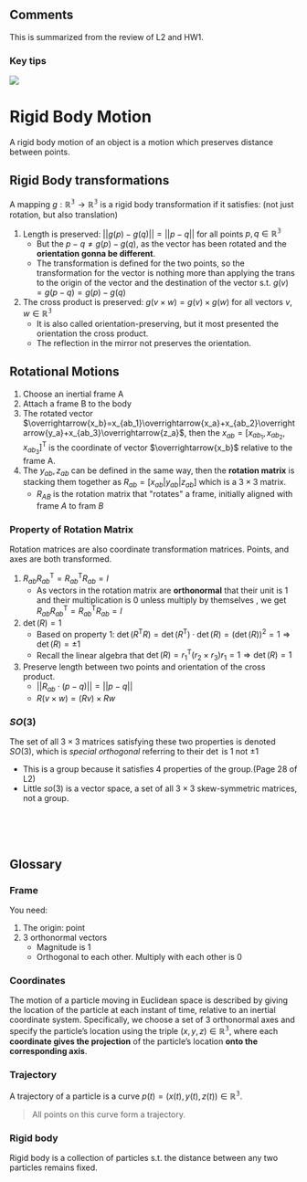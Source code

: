 ## Comments
This is summarized from the review of L2 and HW1.

### Key tips
![](./Figures/tips.jpg)
   

# Rigid Body Motion
A rigid body motion of an object is a motion which preserves distance between points.

## Rigid Body transformations
A mapping $g:\mathbb{R^3} \rightarrow \mathbb{R^3}$ is a rigid body transformation if it satisfies: (not just rotation, but also translation)
1. Length is preserved: $\left |\left|  g(p)-g(q)  \right|\right| = \left |\left|  p-q  \right|\right|$ for all points $p, q \in \mathbb{R^3}$
    - But the $p-q\not= g(p)-g(q)$, as the vector has been rotated and the **orientation gonna be different**.
    - The transformation is defined for the two points, so the transformation for the vector is nothing more than applying the trans to the origin of the vector and the destination of the vector s.t. $g(v)=g(p-q)=g(p)-g(q)$
2. The cross product is preserved: $g(v\times{w})=g(v)\times{g(w)}$ for all vectors $v,w \in \mathbb{R^3}$
    - It is also called orientation-preserving, but it most presented the orientation the cross product.
    - The reflection in the mirror not preserves the orientation.

## Rotational Motions
1. Choose an inertial frame A
2. Attach a frame B to the body
3. The rotated vector $\overrightarrow{x_b}=x_{ab_1}\overrightarrow{x_a}+x_{ab_2}\overrightarrow{y_a}+x_{ab_3}\overrightarrow{z_a}$, then the $x_{ab}=[x_{ab_1}, x_{ab_2}, x_{ab_3}]^\mathsf{T}$ is the coordinate of vector $\overrightarrow{x_b}$ relative to the frame A.
4. The $y_{ab}, z_{ab}$ can be defined in the same way, then the **rotation matrix** is stacking them together as $R_{ab}=[x_{ab}|y_{ab}|z_{ab}]$ which is a $3\times{3}$ matrix.
    - $R_{AB}$ is the rotation matrix that "rotates" a frame, initially aligned with frame ${A}$ to fram ${B}$

### Property of Rotation Matrix
Rotation matrices are also coordinate transformation matrices. Points, and axes are both transformed.
1. $R_{ab}R^{\mathsf{T}}_{ab}=R^{\mathsf{T}}_{ab}R_{ab}=I$
      - As vectors in the rotation matrix are **orthonormal** that their unit is 1 and their multiplication is 0 unless multiply by themselves , we get $R_{ab}R^{\mathsf{T}}_{ab}=R^{\mathsf{T}}_{ab}R_{ab}=I$
2. $\det(R)=1$
    - Based on property 1:  $\det(R^{\mathsf{T}}R)=\det(R^{\mathsf{T}})\cdot \det(R)=(\det(R))^2=1 \Rightarrow \det(R)=\pm 1$
    - Recall the linear algebra that $\det(R)=r^{\mathsf{T}}_1(r_2\times r_3)r_1=1 \Rightarrow \det(R) = 1$
3. Preserve length between two points and orientation of the cross product.
    - $\left | \left |  R_{ab}\cdot (p-q) \right | \right | = \left | \left | p-q \right | \right |$
    - $R(v\times w)=(Rv)\times Rw$

### $SO(3)$
The set of all $3\times 3$ matrices satisfying these two properties is denoted $SO(3)$, which is *special orthogonal* referring to their $\det$ is 1 not $\pm 1$
- This is a group because it satisfies 4 properties of the group.(Page 28 of L2)
- Little $so(3)$ is a vector space, a set of all $3\times 3$ skew-symmetric matrices, not a group.

<br>
<br>
<br>

## Glossary
### Frame
You need:
1. The origin: point
2. 3 orthonormal vectors
    - Magnitude is 1
    - Orthogonal to each other. Multiply with each other is 0

### Coordinates
The motion of a particle moving in Euclidean space is described by giving the location of the particle at each instant of time, relative to an inertial coordinate system. Specifically, we choose a set of 3 orthonormal axes and specify the particle’s location using the triple $(x,y,z)\in \mathbb{R^3}$, where each **coordinate gives the projection** of the particle’s location **onto the corresponding axis**.

### Trajectory
A trajectory of a particle is a curve $p(t)=(x(t), y(t), z(t))\in{\mathbb{R^3}}$.
> All points on this curve form a trajectory.


### Rigid body
Rigid body is a collection of particles s.t. the distance between any two particles remains fixed. 
